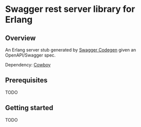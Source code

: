 # Swagger rest server library for Erlang

## Overview

An Erlang server stub generated by [Swagger Codegen](https://github.com/swagger-api/swagger-codegen) given an OpenAPI/Swagger spec.

Dependency: [Cowboy](https://github.com/ninenines/cowboy)

## Prerequisites

TODO

## Getting started

TODO
